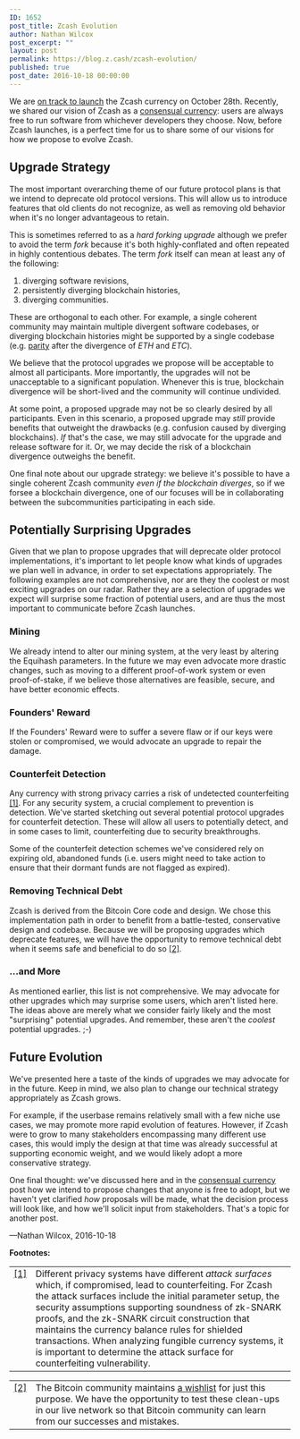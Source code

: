 ```yaml
---
ID: 1652
post_title: Zcash Evolution
author: Nathan Wilcox
post_excerpt: ""
layout: post
permalink: https://blog.z.cash/zcash-evolution/
published: true
post_date: 2016-10-18 00:00:00
---
```

We are <a class="reference external" href="/announcing-beta-series/">on track to launch</a> the Zcash currency on October 28th. Recently, we shared our vision of Zcash as a <a class="reference external" href="/consensual-currency/">consensual currency</a>: users are always free to run software from whichever developers they choose. Now, before Zcash launches, is a perfect time for us to share some of our visions for how we propose to evolve Zcash.
<div id="upgrade-strategy" class="section">
<h2>Upgrade Strategy</h2>
The most important overarching theme of our future protocol plans is that we intend to deprecate old protocol versions. This will allow us to introduce features that old clients do not recognize, as well as removing old behavior when it's no longer advantageous to retain.

This is sometimes referred to as a <cite>hard forking upgrade</cite> although we prefer to avoid the term <cite>fork</cite> because it's both highly-conflated and often repeated in highly contentious debates. The term <cite>fork</cite> itself can mean at least any of the following:
<ol class="arabic simple">
 	<li>diverging software revisions,</li>
 	<li>persistently diverging blockchain histories,</li>
 	<li>diverging communities.</li>
</ol>
These are orthogonal to each other. For example, a single coherent community may maintain multiple divergent software codebases, or diverging blockchain histories might be supported by a single codebase (e.g. <a class="reference external" href="https://ethcore.io/parity.html">parity</a> after the divergence of <cite>ETH</cite> and <cite>ETC</cite>).

We believe that the protocol upgrades we propose will be acceptable to almost all participants. More importantly, the upgrades will not be unacceptable to a significant population. Whenever this is true, blockchain divergence will be short-lived and the community will continue undivided.

At some point, a proposed upgrade may not be so clearly desired by all participants. Even in this scenario, a proposed upgrade may <em>still</em> provide benefits that outweight the drawbacks (e.g. confusion caused by diverging blockchains). <em>If</em> that's the case, we may still advocate for the upgrade and release software for it. Or, we may decide the risk of a blockchain divergence outweighs the benefit.

One final note about our upgrade strategy: we believe it's possible to have a single coherent Zcash community <em>even if the blockchain diverges</em>, so if we forsee a blockchain divergence, one of our focuses will be in collaborating between the subcommunities participating in each side.

</div>
<div id="potentially-surprising-upgrades" class="section">
<h2>Potentially Surprising Upgrades</h2>
Given that we plan to propose upgrades that will deprecate older protocol implementations, it's important to let people know what kinds of upgrades we plan well in advance, in order to set expectations appropriately. The following examples are not comprehensive, nor are they the coolest or most exciting upgrades on our radar. Rather they are a selection of upgrades we expect will surprise some fraction of potential users, and are thus the most important to communicate before Zcash launches.
<div id="mining" class="section">
<h3>Mining</h3>
We already intend to alter our mining system, at the very least by altering the Equihash parameters. In the future we may even advocate more drastic changes, such as moving to a different proof-of-work system or even proof-of-stake, if we believe those alternatives are feasible, secure, and have better economic effects.

</div>
<div id="founders-reward" class="section">
<h3>Founders' Reward</h3>
If the Founders' Reward were to suffer a severe flaw or if our keys were stolen or compromised, we would advocate an upgrade to repair the damage.

</div>
<div id="counterfeit-detection" class="section">
<h3>Counterfeit Detection</h3>
Any currency with strong privacy carries a risk of undetected counterfeiting <a id="id1" class="footnote-reference" href="/zcash-evolution#id3">[1]</a>. For any security system, a crucial complement to prevention is detection. We've started sketching out several potential protocol upgrades for counterfeit detection. These will allow all users to potentially detect, and in some cases to limit, counterfeiting due to security breakthroughs.

Some of the counterfeit detection schemes we've considered rely on expiring old, abandoned funds (i.e. users might need to take action to ensure that their dormant funds are not flagged as expired).

</div>
<div id="removing-technical-debt" class="section">
<h3>Removing Technical Debt</h3>
Zcash is derived from the Bitcoin Core code and design. We chose this implementation path in order to benefit from a battle-tested, conservative design and codebase. Because we will be proposing upgrades which deprecate features, we will have the opportunity to remove technical debt when it seems safe and beneficial to do so <a id="id2" class="footnote-reference" href="/zcash-evolution#id4">[2]</a>.

</div>
<div id="and-more" class="section">
<h3>…and More</h3>
As mentioned earlier, this list is not comprehensive. We may advocate for other upgrades which may surprise some users, which aren't listed here. The ideas above are merely what we consider fairly likely and the most "surprising" potential upgrades. And remember, these aren't the <em>coolest</em> potential upgrades. ;-)

</div>
</div>
<div id="future-evolution" class="section">
<h2>Future Evolution</h2>
We've presented here a taste of the kinds of upgrades we may advocate for in the future. Keep in mind, we also plan to change our technical strategy appropriately as Zcash grows.

For example, if the userbase remains relatively small with a few niche use cases, we may promote more rapid evolution of features. However, if Zcash were to grow to many stakeholders encompassing many different use cases, this would imply the design at that time was already successful at supporting economic weight, and we would likely adopt a more conservative strategy.

One final thought: we've discussed here and in the <a class="reference external" href="/consensual-currency/">consensual currency</a> post how we intend to propose changes that anyone is free to adopt, but we haven't yet clarified <em>how</em> proposals will be made, what the decision process will look like, and how we'll solicit input from stakeholders. That's a topic for another post.

—Nathan Wilcox, 2016-10-18

<strong>Footnotes:</strong>
<table id="id3" class="docutils footnote" frame="void" rules="none"><colgroup><col class="label" /><col /></colgroup>
<tbody valign="top">
<tr>
<td class="label"><a class="fn-backref" href="/zcash-evolution#id1">[1]</a></td>
<td>Different privacy systems have different <cite>attack surfaces</cite> which, if compromised, lead to counterfeiting. For Zcash the attack surfaces include the initial parameter setup, the security assumptions supporting soundness of zk-SNARK proofs, and the zk-SNARK circuit construction that maintains the currency balance rules for shielded transactions. When analyzing fungible currency systems, it is important to determine the attack surface for counterfeiting vulnerability.</td>
</tr>
</tbody>
</table>
<table id="id4" class="docutils footnote" frame="void" rules="none"><colgroup><col class="label" /><col /></colgroup>
<tbody valign="top">
<tr>
<td class="label"><a class="fn-backref" href="/zcash-evolution#id2">[2]</a></td>
<td>The Bitcoin community maintains <a class="reference external" href="https://en.bitcoin.it/wiki/Hardfork_Wishlist">a wishlist</a> for just this purpose. We have the opportunity to test these clean-ups in our live network so that Bitcoin community can learn from our successes and mistakes.</td>
</tr>
</tbody>
</table>
</div>